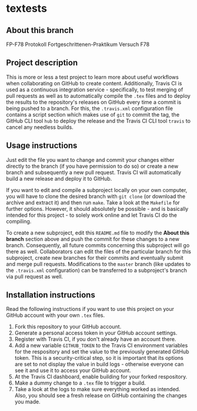 # textests

## About this branch

FP-F78 Protokoll Fortgeschrittenen-Praktikum Versuch F78

## Project description

This is more or less a test project to learn more about useful workflows when collaborating on GitHub to create content. Additionally, Travis CI is used as a continuous integration service - specifically, to test merging of pull requests as well as to automatically compile the `.tex` files and to deploy the results to the repository's releases on GitHub every time a commit is being pushed to a branch. For this, the `.travis.xml` configuration file contains a script section which makes use of `git` to commit the tag, the GitHub CLI tool `hub` to deploy the release and the Travis CI CLI tool `travis` to cancel any needless builds.

## Usage instructions

Just edit the file you want to change and commit your changes either directly to the branch (if you have permission to do so) or create a new branch and subsequently a new pull request. Travis CI will automatically build a new release and deploy it to GitHub.

If you want to edit and compile a subproject locally on your own computer, you will have to clone the desired branch with `git clone` (or download the archive and extract it) and then run `make`. Take a look at the `Makefile` for further options. However, it should absolutely be possible - and is basically intended for this project - to solely work online and let Travis CI do the compiling.

To create a new subproject, edit this `README.md` file to modify the **About this branch** section above and push the commit for these changes to a new branch. Consequently, all future commits concerning this subproject will go there as well. Collaborators can edit the files of the particular branch for this subproject, create new branches for their commits and eventually submit and merge pull requests. Modifications to the `master` branch (like updates to the `.travis.xml` configuration) can be transferred to a subproject's branch via pull request as well.

## Installation instructions

Read the following instructions if you want to use this project on your GitHub account with your own `.tex` files.

1. Fork this repository to your GitHub account.
2. Generate a personal access token in your GitHub account settings.
3. Register with Travis CI, if you don't already have an account there.
4. Add a new variable `GITHUB_TOKEN` to the Travis CI environment variables for the respository and set the value to the previously generated GitHub token. This is a security-critical step, so it is important that its options are set to not display the value in build logs - otherwise everyone can see it and use it to access your GitHub account.
5. At the Travis CI dashboard, enable building for your forked respository.
6. Make a dummy change to a `.tex` file to trigger a build.
7. Take a look at the logs to make sure everything worked as intended. Also, you should see a fresh release on GitHub containing the changes you made.
